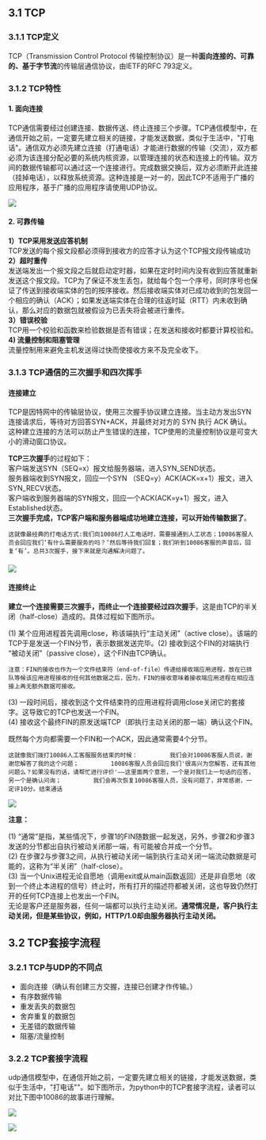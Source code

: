 ## 3.1 TCP

### 3.1.1 TCP定义

TCP（Transmission Control Protocol 传输控制协议）是一种**面向连接的、可靠的、基于字节流**的传输层通信协议，由IETF的RFC 793定义。

### 3.1.2 TCP特性

#### 1. 面向连接

TCP通信需要经过创建连接、数据传送、终止连接三个步骤。TCP通信模型中，在通信开始之前，一定要先建立相关的链接，才能发送数据，类似于生活中，"打电话"。通信双方必须先建立连接（打通电话）才能进行数据的传输（交流），双方都必须为该连接分配必要的系统内核资源，以管理连接的状态和连接上的传输。双方间的数据传输都可以通过这一个连接进行。完成数据交换后，双方必须断开此连接（挂掉电话），以释放系统资源。这种连接是一对一的，因此TCP不适用于广播的应用程序，基于广播的应用程序请使用UDP协议。

![](/assets/dadianhua.png)

#### 2. 可靠传输

**1）TCP采用发送应答机制**  
TCP发送的每个报文段都必须得到接收方的应答才认为这个TCP报文段传输成功  
**2）超时重传**  
发送端发出一个报文段之后就启动定时器，如果在定时时间内没有收到应答就重新发送这个报文段。TCP为了保证不发生丢包，就给每个包一个序号，同时序号也保证了传送到接收端实体的包的按序接收。然后接收端实体对已成功收到的包发回一个相应的确认（ACK）；如果发送端实体在合理的往返时延（RTT）内未收到确认，那么对应的数据包就被假设为已丢失将会被进行重传。  
**3）错误校验**  
TCP用一个校验和函数来检验数据是否有错误；在发送和接收时都要计算校验和。  
**4\) 流量控制和阻塞管理**  
流量控制用来避免主机发送得过快而使接收方来不及完全收下。

### 3.1.3 TCP通信的三次握手和四次挥手

#### 连接建立

TCP是因特网中的传输层协议，使用三次握手协议建立连接。当主动方发出SYN连接请求后，等待对方回答SYN+ACK，并最终对对方的 SYN 执行 ACK 确认。这种建立连接的方法可以防止产生错误的连接，TCP使用的流量控制协议是可变大小的滑动窗口协议。

**TCP三次握手**的过程如下：  
客户端发送SYN（SEQ=x）报文给服务器端，进入SYN\_SEND状态。  
服务器端收到SYN报文，回应一个SYN （SEQ=y）ACK\(ACK=x+1）报文，进入SYN\_RECV状态。  
客户端收到服务器端的SYN报文，回应一个ACK\(ACK=y+1）报文，进入Established状态。  
**三次握手完成，TCP客户端和服务器端成功地建立连接，可以开始传输数据了**。

`这就像最经典的打电话方式:我们向10086打人工电话时，需要接通到人工状态；10086客服人员会回应我们‘有什么需要服务的吗？’然后等待我们回复；我们听到10086客服的声音后，回复‘有’。总共3次握手，接下来就是沟通解决问题了。`

#### ![](/assets/tcp_sanciwoshou.png)

#### 连接终止

**建立一个连接需要三次握手，而终止一个连接要经过四次握手**，这是由TCP的半关闭（half-close）造成的。具体过程如下图所示。

\(1\) 某个应用进程首先调用close，称该端执行“主动关闭”（active close）。该端的TCP于是发送一个FIN分节，表示数据发送完毕。\(2\) 接收到这个FIN的对端执行 “被动关闭”（passive close），这个FIN由TCP确认。

`注意：FIN的接收也作为一个文件结束符（end-of-file）传递给接收端应用进程，放在已排队等候该应用进程接收的任何其他数据之后，因为，FIN的接收意味着接收端应用进程在相应连接上再无额外数据可接收。`

\(3\) 一段时间后，接收到这个文件结束符的应用进程将调用close关闭它的套接字。这导致它的TCP也发送一个FIN。  
\(4\) 接收这个最终FIN的原发送端TCP（即执行主动关闭的那一端）确认这个FIN。

既然每个方向都需要一个FIN和一个ACK，因此通常需要4个分节。

`这就像我们拨打10086人工客服服务结束的时候：        
我们会对10086客服人员说，谢谢您解答了我的这个问题；        
10086客服人员会回应我们'很高兴为您解答，还有其他问题么？如果没有的话，请帮忙进行评价'——这里面两个意思，一个是对我们上一句话的应答，另一个是确认问询；        
我们会再次恢复10086客服人员，没有问题了，非常感谢，一定评10分。结束通话`

![](/assets/tcp_sicihuishou.png)

**注意：**

\(1\) “通常”是指，某些情况下，步骤1的FIN随数据一起发送，另外，步骤2和步骤3发送的分节都出自执行被动关闭那一端，有可能被合并成一个分节。  
\(2\) 在步骤2与步骤3之间，从执行被动关闭一端到执行主动关闭一端流动数据是可能的，这称为“半关闭”（half-close）。  
\(3\) 当一个Unix进程无论自愿地（调用exit或从main函数返回）还是非自愿地（收到一个终止本进程的信号）终止时，所有打开的描述符都被关闭，这也导致仍然打开的任何TCP连接上也发出一个FIN。  
无论是客户还是服务器，任何一端都可以执行主动关闭。**通常情况是，客户执行主动关闭，但是某些协议，例如，HTTP/1.0却由服务器执行主动关闭。**

## 3.2 TCP套接字流程

### 3.2.1 TCP与UDP的不同点

* 面向连接（确认有创建三方交握，连接已创建才作传输。）
* 有序数据传输
* 重发丢失的数据包
* 舍弃重复的数据包
* 无差错的数据传输
* 阻塞/流量控制

### 3.2.2 TCP套接字流程

udp通信模型中，在通信开始之前，一定要先建立相关的链接，才能发送数据，类似于生活中，"打电话""。如下图所示，为python中的TCP套接字流程，读者可以对比下图中10086的故事进行理解。

![](/assets/10086image.png)

![](/assets/tcp_socket.png)



